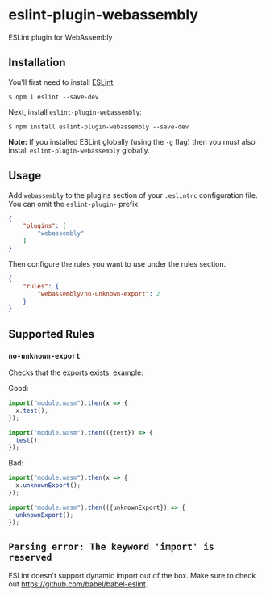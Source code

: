 # eslint-plugin-webassembly

ESLint plugin for WebAssembly

## Installation

You'll first need to install [ESLint](http://eslint.org):

```
$ npm i eslint --save-dev
```

Next, install `eslint-plugin-webassembly`:

```
$ npm install eslint-plugin-webassembly --save-dev
```

**Note:** If you installed ESLint globally (using the `-g` flag) then you must also install `eslint-plugin-webassembly` globally.

## Usage

Add `webassembly` to the plugins section of your `.eslintrc` configuration file. You can omit the `eslint-plugin-` prefix:

```json
{
    "plugins": [
        "webassembly"
    ]
}
```


Then configure the rules you want to use under the rules section.

```json
{
    "rules": {
        "webassembly/no-unknown-export": 2
    }
}
```

## Supported Rules

### `no-unknown-export`

Checks that the exports exists, example:

Good:

```js
import("module.wasm").then(x => {
  x.test();
});

import("module.wasm").then(({test}) => {
  test();
});
```

Bad:

```js
import("module.wasm").then(x => {
  x.unknownExport();
});

import("module.wasm").then(({unknownExport}) => {
  unknownExport();
});
```

## `Parsing error: The keyword 'import' is reserved`

ESLint doesn't support dynamic import out of the box. Make sure to check out https://github.com/babel/babel-eslint.
